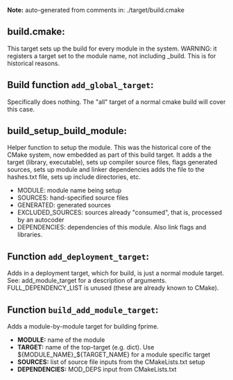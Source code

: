 **Note:** auto-generated from comments in: ./target/build.cmake

## build.cmake:

This target sets up the build for every module in the system. WARNING: it registers a target set to the module name,
not including _build. This is for historical reasons.


## Build function `add_global_target`:

Specifically does nothing.  The "all" target of a normal cmake build will cover this case.


## build_setup_build_module:

Helper function to setup the module. This was the historical core of the CMake system, now embedded as part of this
build target. It adds a the target (library, executable), sets up compiler source files, flags generated sources,
sets up module and linker dependencies adds the file to the hashes.txt file, sets up include directories, etc.

- MODULE: module name being setup
- SOURCES: hand-specified source files
- GENERATED: generated sources
- EXCLUDED_SOURCES: sources already "consumed", that is, processed by an autocoder
- DEPENDENCIES: dependencies of this module. Also link flags and libraries.


## Function `add_deployment_target`:

Adds in a deployment target, which for build, is just a normal module target. See: add_module_target for a description
of arguments. FULL_DEPENDENCY_LIST is unused (these are already known to CMake).


## Function `build_add_module_target`:

Adds a module-by-module target for building fprime.

- **MODULE:** name of the module
- **TARGET:** name of the top-target (e.g. dict). Use ${MODULE_NAME}_${TARGET_NAME} for a module specific target
- **SOURCES:** list of source file inputs from the CMakeLists.txt setup
- **DEPENDENCIES:** MOD_DEPS input from CMakeLists.txt



